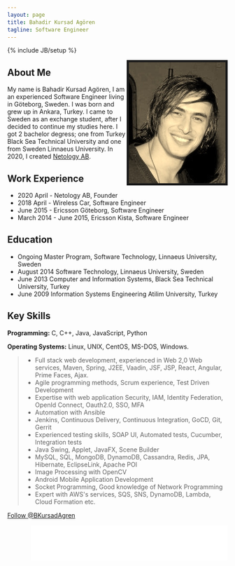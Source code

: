 ```yaml
---
layout: page
title: Bahadir Kursad Agören 
tagline: Software Engineer
---
```

{% include JB/setup %}


<img style="float: right" border="5" src="/assets/foto.jpg" />


## About Me

My name is Bahadir Kursad Agören, I am an experienced Software Engineer living in Göteborg, Sweden. I was born and grew up in Ankara, Turkey. I came to Sweden as an
exchange student, after I decided to continue my studies here. I got 2 bachelor degress; one from Turkey Black Sea Technical University and one from Sweden Linnaeus University.
In 2020, I created <a href="https://www.netologyab.se">Netology AB</a>.



## Work Experience
+ 2020 April - Netology AB, Founder
+ 2018 April - Wireless Car, Software Engineer
+ June 2015 -  Ericsson Göteborg, Software Engineer
+ March 2014 - June 2015, Ericsson Kista, Software Engineer


## Education

+ Ongoing Master Program, Software Technology, Linnaeus University, Sweden
+ August 2014 Software Technology, Linnaeus University, Sweden
+ June 2013 Computer and Information Systems, Black Sea Technical University, Turkey
+ June 2009 Information Systems Engineering Atilim University, Turkey
  

## Key Skills

__Programming:__ C, C++, Java, JavaScript, Python

__Operating Systems:__ Linux, UNIX, CentOS, MS-DOS, Windows.

> + Full stack web development, experienced in Web 2,0 Web services, Maven, Spring, J2EE, Vaadin, JSF,  JSP, React, Angular, Prime Faces, Ajax.
> + Agile programming methods, Scrum experience, Test Driven Development
> + Expertise with web application Security, IAM, Identity Federation, OpenId Connect, Oauth2.0, SSO, MFA
> + Automation with Ansible
> + Jenkins, Continuous Delivery, Continuous Integration, GoCD, Git, Gerrit
> + Experienced testing skills, SOAP UI, Automated tests, Cucumber, Integration tests
> + Java Swing, Applet, JavaFX, Scene Builder
> + MySQL, SQL, MongoDB, DynamoDB, Cassandra, Redis, JPA, Hibernate, EclipseLink, Apache POI
> + Image Processing with OpenCV
> + Android Mobile Application Development
> + Socket Programming, Good knowledge of Network Programming
> + Expert with AWS's services, SQS, SNS, DynamoDB, Lambda, Cloud Formation etc.  

<div>
  
<a href="https://twitter.com/BKursadAgren" class="twitter-follow-button" data-show-count="false" 
horizontal-align="right">Follow @BKursadAgren</a> 

<script>!function(d,s,id){var js,fjs=d.getElementsByTagName(s)[0],p=/^http:/.test(d.location)?'http':'https';if(!d.getElementById(id)){js=d.createElement(s);js.id=id;js.src=p+'://platform.twitter.com/widgets.js';fjs.parentNode.insertBefore(js,fjs);}}(document, 'script', 'twitter-wjs');</script>

<iframe src="//www.facebook.com/plugins/follow?href=https%3A%2F%2Fwww.facebook.com%2Fb.kursad&amp;layout=standard&amp;show_faces=true&amp;colorscheme=light&amp;width=450&amp;height=80" scrolling="no" frameborder="0" style="border:none; overflow:hidden; width:450px; height:80px;" align="right" allowTransparency="true"></iframe>

</div>
